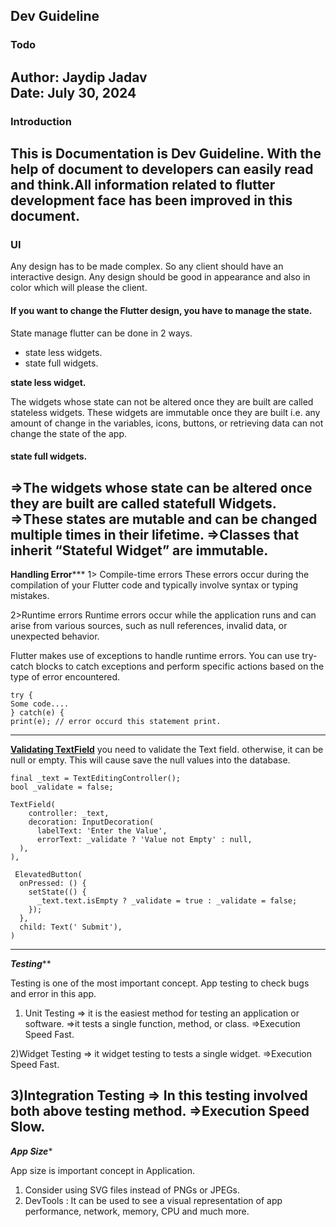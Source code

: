 ## Dev Guideline

### Todo
**Author**: Jaydip Jadav  
**Date**: July 30, 2024
---

### Introduction
This is Documentation is Dev Guideline. With the help of document to developers can easily read and think.All information related to flutter development face has been improved in this document.
---

### UI
Any design has to be made complex.  So any client should have an interactive design.
Any design should be good in appearance and also in color which will please the client.  
 
#### If you want to change the Flutter design, you have to manage the state.

State manage flutter can be done in 2 ways.
* state less widgets.
* state full widgets.

**state less widget.**

The widgets whose state can not be altered once they are built are called stateless widgets. These widgets are immutable once they are built i.e. any amount of change in the variables, icons, buttons, or retrieving data can not change the state of the app.

#### state full widgets.

=>The widgets whose state can be altered once they are built are called statefull Widgets.
=>These states are mutable and can be changed multiple times in their lifetime.
=>Classes that inherit “Stateful Widget” are immutable.
---

******Handling Error*********
1> Compile-time errors
These errors occur during the compilation of your Flutter code and typically involve syntax or typing mistakes.

2>Runtime errors
Runtime errors occur while the application runs and can arise from various sources, such as null references, invalid data, or unexpected behavior.

Flutter makes use of exceptions to handle runtime errors. You can use try-catch blocks to catch exceptions and perform specific actions based on the type of error encountered.

```
try {
Some code....
} catch(e) {
print(e); // error occurd this statement print.
```
---

****[Validating TextField](https://docs.flutter.dev/cookbook/forms/validation)****
you need to validate the Text field. otherwise, it can be null or empty. This will cause save the null values into the database.

```
final _text = TextEditingController();
bool _validate = false;

TextField(
    controller: _text,
    decoration: InputDecoration(
      labelText: 'Enter the Value',
      errorText: _validate ? 'Value not Empty' : null,
  ),
),

 ElevatedButton(
  onPressed: () {
    setState(() {
      _text.text.isEmpty ? _validate = true : _validate = false;
    });
  },
  child: Text(' Submit'),
)  
```
---

*****Testing*******

Testing is one of the most important concept. App testing to check bugs and error in this app.
1) Unit Testing
=> it is the easiest method for testing an application or software.
=>it tests a single function, method, or class.
=>Execution Speed Fast.

2)Widget Testing
=> it widget testing to tests  a single widget.
=>Execution Speed Fast.

3)Integration Testing
=> In this testing involved both above testing method.
=>Execution Speed Slow. 
---

***App Size****

App size is important concept in Application.
1) Consider using SVG files instead of PNGs or JPEGs.
2) DevTools : It can be used to see a visual representation of app performance, network, memory, CPU and much more.
